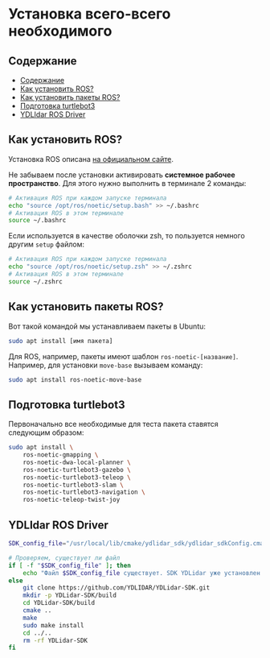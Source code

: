 <!-- omit from toc -->
# Установка всего-всего необходимого 

## Содержание 

- [Содержание](#содержание)
- [Как установить ROS?](#как-установить-ros)
- [Как установить пакеты ROS?](#как-установить-пакеты-ros)
- [Подготовка turtlebot3](#подготовка-turtlebot3)
- [YDLIdar ROS Driver](#ydlidar-ros-driver)

## Как установить ROS?

Установка ROS описана [на официальном сайте](http://wiki.ros.org/noetic/Installation/Ubuntu).

Не забываем после установки активировать **системное рабочее пространство**. Для этого нужно выполнить в терминале 2 команды:

```bash
# Активация ROS при каждом запуске терминала
echo "source /opt/ros/noetic/setup.bash" >> ~/.bashrc
# Активация ROS в этом терминале
source ~/.bashrc
```

Если используется в качестве оболочки zsh, то пользуется немного другим `setup` файлом:

```bash
# Активация ROS при каждом запуске терминала
echo "source /opt/ros/noetic/setup.zsh" >> ~/.zshrc
# Активация ROS в этом терминале
source ~/.zshrc
```

## Как установить пакеты ROS?

Вот такой командой мы устанавливаем пакеты в Ubuntu:

```bash
sudo apt install [имя пакета]
```

Для ROS, например, пакеты имеют шаблон `ros-noetic-[название]`. Например, для установки `move-base` вызываем команду: 

```bash
sudo apt install ros-noetic-move-base
```

## Подготовка turtlebot3

Первоначально все необходимые для теста пакета ставятся следующим образом:

```bash
sudo apt install \
    ros-noetic-gmapping \
    ros-noetic-dwa-local-planner \
    ros-noetic-turtlebot3-gazebo \
    ros-noetic-turtlebot3-teleop \
    ros-noetic-turtlebot3-slam \
    ros-noetic-turtlebot3-navigation \
    ros-noetic-teleop-twist-joy 
```

## YDLIdar ROS Driver

``` sh
SDK_config_file="/usr/local/lib/cmake/ydlidar_sdk/ydlidar_sdkConfig.cmake"

# Проверяем, существует ли файл
if [ -f "$SDK_config_file" ]; then
    echo "Файл $SDK_config_file существует. SDK YDLidar уже установлен."
else
    git clone https://github.com/YDLIDAR/YDLidar-SDK.git
    mkdir -p YDLidar-SDK/build
    cd YDLidar-SDK/build
    cmake ..
    make
    sudo make install
    cd ../..
    rm -rf YDLidar-SDK
fi
```


